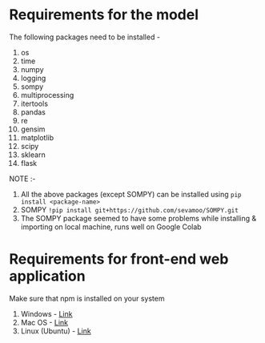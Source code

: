 # Requirements for the model
The following packages need to be installed -
1. os
2. time
3. numpy
4. logging
5. sompy
6. multiprocessing
7. itertools
8. pandas
9. re
10. gensim
11. matplotlib
12. scipy
13. sklearn
14. flask

NOTE :-

1. All the above packages (except SOMPY) can be installed using ```pip install <package-name>```
2. SOMPY
  ```!pip install git+https://github.com/sevamoo/SOMPY.git```
3. The SOMPY package seemed to have some problems while installing & importing on local machine, runs well on Google Colab


# Requirements for front-end web application
Make sure that npm is installed on your system
1. Windows        - [Link](https://www.youtube.com/watch?v=__7eOCxJyow)
2. Mac OS         - [Link](https://www.youtube.com/watch?v=0i-gstqgjuE)
3. Linux (Ubuntu) - [Link](https://www.youtube.com/watch?v=P6rPI7x28nY)



